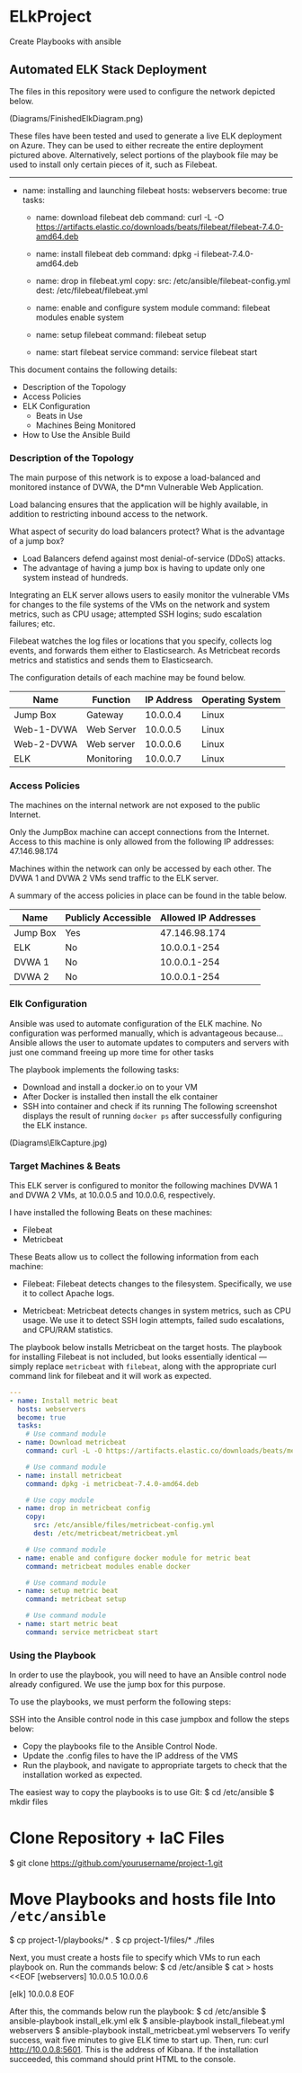 # ELkProject
Create Playbooks with ansible
## Automated ELK Stack Deployment

The files in this repository were used to configure the network depicted below.

 (Diagrams/FinishedElkDiagram.png)

These files have been tested and used to generate a live ELK deployment on Azure. They can be used to either recreate the entire deployment pictured above. Alternatively, select portions of the playbook file may be used to install only certain pieces of it, such as Filebeat.

 
---
- name: installing and launching filebeat
  hosts: webservers
  become: true
  tasks:

  - name: download filebeat deb
    command: curl -L -O https://artifacts.elastic.co/downloads/beats/filebeat/filebeat-7.4.0-amd64.deb

  - name: install filebeat deb
    command: dpkg -i filebeat-7.4.0-amd64.deb

  - name: drop in filebeat.yml
    copy:
      src: /etc/ansible/filebeat-config.yml
      dest: /etc/filebeat/filebeat.yml

  - name: enable and configure system module
    command: filebeat modules enable system

  - name: setup filebeat
    command: filebeat setup

  - name: start filebeat service
    command: service filebeat start









This document contains the following details:
- Description of the Topology
- Access Policies
- ELK Configuration
  - Beats in Use
  - Machines Being Monitored
- How to Use the Ansible Build


### Description of the Topology

The main purpose of this network is to expose a load-balanced and monitored instance of DVWA, the D*mn Vulnerable Web Application.

Load balancing ensures that the application will be highly available, in addition to restricting inbound access to the network.

What aspect of security do load balancers protect? What is the advantage of a jump box? 
* Load Balancers defend against most denial-of-service (DDoS) attacks. 
* The advantage of having a jump box is having to update only one system instead of hundreds.

Integrating an ELK server allows users to easily monitor the vulnerable VMs for changes to the file systems of the VMs on the network and system metrics, such as CPU usage; attempted SSH logins; sudo escalation failures; etc.

Filebeat watches the log files or locations that you specify, collects log events, and forwards them either to Elasticsearch.
As Metricbeat records metrics and statistics and sends them to Elasticsearch.

The configuration details of each machine may be found below.


| Name     | Function | IP Address | Operating System |
|-----------|-----------------|------------|------------------|
| Jump Box | Gateway | 10.0.0.4   | Linux            |
| Web-1-DVWA     | Web Server         | 10.0.0.5     | Linux                |
| Web-2-DVWA     | Web server         | 10.0.0.6     | Linux                |
| ELK            | Monitoring         | 10.0.0.7     | Linux                |




### Access Policies

The machines on the internal network are not exposed to the public Internet. 

Only the JumpBox machine can accept connections from the Internet. Access to this machine is only allowed from the following IP addresses: 47.146.98.174

Machines within the network can only be accessed by each other.
The DVWA 1 and DVWA 2 VMs send traffic to the ELK server.

A summary of the access policies in place can be found in the table below.

| Name     | Publicly Accessible | Allowed IP Addresses |
|----------|---------------------|----------------------|
| Jump Box | Yes              | 47.146.98.174      |
| ELK      | No               | 10.0.0.1-254       |
| DVWA 1   | No               | 10.0.0.1-254       |
| DVWA 2   | No               | 10.0.0.1-254       |

### Elk Configuration

Ansible was used to automate configuration of the ELK machine. No configuration was performed manually, which is advantageous because...
Ansible allows the user to automate updates to computers and servers with just one command freeing up more time for other tasks 

The playbook implements the following tasks:
* Download and install a docker.io on to your VM
* After Docker is installed then install the elk container
* SSH into container and check if its running
The following screenshot displays the result of running `docker ps` after successfully configuring the ELK instance.

 (Diagrams\ElkCapture.jpg)

### Target Machines & Beats
This ELK server is configured to monitor the following machines DVWA 1 and DVWA 2 VMs, at 10.0.0.5 and 10.0.0.6, respectively. 

I have installed the following Beats on these machines:

* Filebeat
* Metricbeat


These Beats allow us to collect the following information from each machine:
* Filebeat: Filebeat detects changes to the filesystem. Specifically, we use it to collect Apache logs.

* Metricbeat: Metricbeat detects changes in system metrics, such as CPU usage. We use it to detect SSH login attempts, failed sudo escalations, and CPU/RAM statistics.

The playbook below installs Metricbeat on the target hosts. The playbook for installing Filebeat is not included, but looks essentially identical — simply replace `metricbeat` with `filebeat`, along with the appropriate curl command link for filebeat and it will work as expected.

```yaml
---
- name: Install metric beat
  hosts: webservers
  become: true
  tasks:
    # Use command module
  - name: Download metricbeat
    command: curl -L -O https://artifacts.elastic.co/downloads/beats/metricbeat/metricbeat-7.4.0-amd64.deb

    # Use command module
  - name: install metricbeat
    command: dpkg -i metricbeat-7.4.0-amd64.deb

    # Use copy module
  - name: drop in metricbeat config
    copy:
      src: /etc/ansible/files/metricbeat-config.yml
      dest: /etc/metricbeat/metricbeat.yml

    # Use command module
  - name: enable and configure docker module for metric beat
    command: metricbeat modules enable docker

    # Use command module
  - name: setup metric beat
    command: metricbeat setup

    # Use command module
  - name: start metric beat
    command: service metricbeat start
```


### Using the Playbook

In order to use the playbook, you will need to have an Ansible control node already configured. We use the jump box for this purpose.

To use the playbooks, we must perform the following steps:

SSH into the Ansible control node in this case jumpbox and follow the steps below:
- Copy the playbooks file to the Ansible Control Node.
- Update the .config files to have the IP address of the VMS
- Run the playbook, and navigate to appropriate targets to check that the installation worked as expected.

The easiest way to copy the playbooks is to use Git:
$ cd /etc/ansible
$ mkdir files
# Clone Repository + IaC Files
$ git clone https://github.com/yourusername/project-1.git
# Move Playbooks and hosts file Into `/etc/ansible`
$ cp project-1/playbooks/* .
$ cp project-1/files/* ./files

Next, you must create a hosts file to specify which VMs to run each playbook on. Run the commands below:
$ cd /etc/ansible
$ cat > hosts <<EOF
[webservers]
10.0.0.5
10.0.0.6

[elk]
10.0.0.8
EOF

After this, the commands below run the playbook:
$ cd /etc/ansible
$ ansible-playbook install_elk.yml elk
$ ansible-playbook install_filebeat.yml webservers
$ ansible-playbook install_metricbeat.yml webservers
To verify success, wait five minutes to give ELK time to start up.
Then, run: curl http://10.0.0.8:5601. This is the address of Kibana. If the installation succeeded, this command should print HTML to the console.


